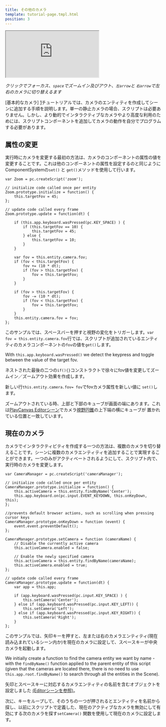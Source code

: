 ```yaml
---
title: その他のカメラ
template: tutorial-page.tmpl.html
position: 3
---
```


<iframe src="https://playcanv.as/p/5yUf1fvg" ></iframe>

*クリックでフォーカス、`space`でズームイン及びアウト、`左arrow`と `右arrow`で左右のカメラに切り替えるます*

[基本的なカメラ] [1]チュートリアルでは、カメラのエンティティを作成してシーンに追加する手順を説明します。単一の静止カメラの場合、スクリプトは必要ありません。しかし、より動的でインタラクティブなカメラやより高度な利用のためには、スクリプトコンポーネントを追加してカメラの動作を自分でプログラムする必要があります。

## 属性の変更

実行時にカメラを変更する最初の方法は、カメラのコンポーネントの属性の値を変更することです。これは他のコンポーネントの属性を設定するのと同じように
ComponentSystemの`set()` と `get()`メソッドを使用して行います。

~~~javascript~~~
var Zoom = pc.createScript('zoom');

// initialize code called once per entity
Zoom.prototype.initialize = function() {
    this.targetFov = 45;
};

// update code called every frame
Zoom.prototype.update = function(dt) {

    if (this.app.keyboard.wasPressed(pc.KEY_SPACE) ) {
        if (this.targetFov == 10) {
            this.targetFov = 45;
        } else {
            this.targetFov = 10;
        }
    }

    var fov = this.entity.camera.fov;
    if (fov < this.targetFov) {
        fov += (10 * dt);
        if (fov > this.targetFov) {
            fov = this.targetFov;
        }
    }

    if (fov > this.targetFov) {
        fov -= (10 * dt);
        if (fov < this.targetFov) {
            fov = this.targetFov;
        }
    }
    this.entity.camera.fov = fov;
};

~~~

このサンプルでは、スペースバーを押すと視野の変化をトリガーします。`var fov = this.entity.camera.fov`行では、スクリプトが追加されているエンティティのカメラコンポーネントの`fov`の値を`get()`します。

With `this.app.keyboard.wasPressed()` we detect the keypress and toggle between the value of the target fov.

ネストされた最後の二つの`if(){}`コンストラクトで徐々にfov値を変更してズームイン／ズームアウト効果を作成します。

新しい行`this.entity.camera.fov= fov`でfovカメラ属性を新しい値に `set()`します。

ズームアウトされている時、上部と下部のキューブが画面の端にあります。これは[PlayCanvas Editorシーン][3]でカメラ[視野円錐][2]の上下端の横にキューブが
置かれている位置と一致しています。

## 現在のカメラ

カメラでインタラクティビティを作成する一つの方法は、複数のカメラを切り替えることです。シーンに複数のカメラエンティティを追加することで実現することができます。一つのみがアクティベートされるようにして、スクリプト内で、実行時のカメラを変更します。

~~~javascript~~~
var CameraManager = pc.createScript('cameraManager');

// initialize code called once per entity
CameraManager.prototype.initialize = function() {
    this.activeCamera = this.entity.findByName('Center');
    this.app.keyboard.on(pc.input.EVENT_KEYDOWN, this.onKeyDown, this);
};

//prevents default browser actions, such as scrolling when pressing cursor keys
CameraManager.prototype.onKeyDown = function (event) {
    event.event.preventDefault();
};

CameraManager.prototype.setCamera = function (cameraName) {
    // Disable the currently active camera
    this.activeCamera.enabled = false;

    // Enable the newly specified camera
    this.activeCamera = this.entity.findByName(cameraName);
    this.activeCamera.enabled = true;
};

// update code called every frame
CameraManager.prototype.update = function(dt) {
    var app = this.app;

    if (app.keyboard.wasPressed(pc.input.KEY_SPACE) ) {
        this.setCamera('Center');
    } else if (app.keyboard.wasPressed(pc.input.KEY_LEFT)) {
        this.setCamera('Left');
    } else if (app.keyboard.wasPressed(pc.input.KEY_RIGHT)) {
        this.setCamera('Right');
    }
};
~~~

このサンプルでは、矢印キーを押すと、左または右のカメラエンティティ(現在読み込まれているシーン内か)を現在のカメラに設定して、スペースキーが中央カメラを起動します。

We initially  create a function to find the camera entity we want by name - with the `findByName()` function applied to the parent entity of this script (given that the cameras are located there, there is no need to use `this.app.root.findByName()` to search through all the entities in the Scene).

矢印とスペースキーに対応するカメラエンティティの名前を含むオブジェクトを設定しました [(Editorシーンを参照)][3]。

次に、キーをループして、そのうちの一つが押されるとエンティティを名前から探し、以前にスクリプトで定義した、現在のアクティブなカメラを無効にして有効にする次のカメラを探す`setCamera()` 関数を使用して現在のカメラに設定します。

[1]: /tutorials/beginner/basic-cameras/
[2]: https://en.wikipedia.org/wiki/Frustum
[3]: https://playcanvas.com/editor/scene/440116

